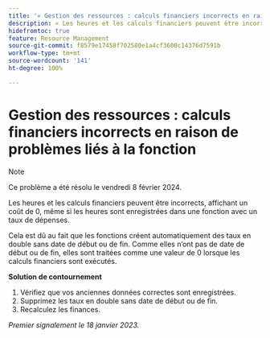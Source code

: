 ```yaml
---
title: '« Gestion des ressources : calculs financiers incorrects en raison de problèmes liés à la fonction »'
description: « Les heures et les calculs financiers peuvent être incorrects, affichant un coût de 0, même si les heures sont enregistrées dans une fonction avec un taux de dépenses. »
hidefromtoc: true
feature: Resource Management
source-git-commit: f8579e17458f702580e1a4cf3600c14376d7591b
workflow-type: tm+mt
source-wordcount: '141'
ht-degree: 100%

---
```



# Gestion des ressources : calculs financiers incorrects en raison de problèmes liés à la fonction

>[!NOTE]
>
>Ce problème a été résolu le vendredi 8 février 2024.

Les heures et les calculs financiers peuvent être incorrects, affichant un coût de 0, même si les heures sont enregistrées dans une fonction avec un taux de dépenses.

Cela est dû au fait que les fonctions créent automatiquement des taux en double sans date de début ou de fin. Comme elles n’ont pas de date de début ou de fin, elles sont traitées comme une valeur de 0 lorsque les calculs financiers sont exécutés.

**Solution de contournement**

1. Vérifiez que vos anciennes données correctes sont enregistrées.
1. Supprimez les taux en double sans date de début ou de fin.
1. Recalculez les finances.

_Premier signalement le 18 janvier 2023._
